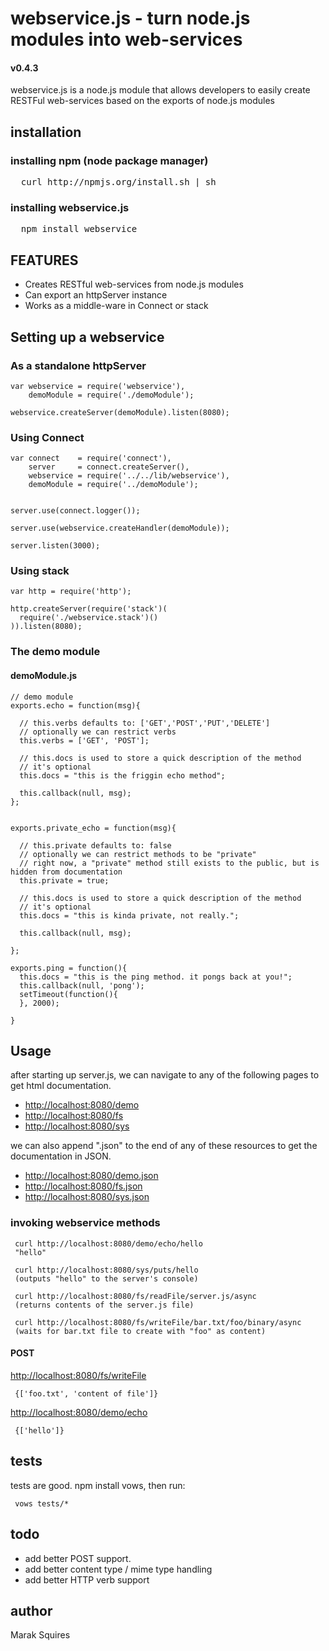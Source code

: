 # webservice.js - turn node.js modules into web-services
#### v0.4.3
webservice.js is a node.js module that allows developers to easily create RESTFul web-services based on the exports of node.js modules

## installation

### installing npm (node package manager)
<pre>
  curl http://npmjs.org/install.sh | sh
</pre>

### installing webservice.js
<pre>
  npm install webservice
</pre>

## FEATURES

- Creates RESTful web-services from node.js modules
- Can export an httpServer instance
- Works as a middle-ware in Connect or stack

## Setting up a webservice

### As a standalone httpServer

    var webservice = require('webservice'),
        demoModule = require('./demoModule');

    webservice.createServer(demoModule).listen(8080);

### Using Connect

    var connect    = require('connect'),
        server     = connect.createServer(),
        webservice = require('../../lib/webservice'),
        demoModule = require('../demoModule');


    server.use(connect.logger());

    server.use(webservice.createHandler(demoModule));

    server.listen(3000);

### Using stack

    var http = require('http');

    http.createServer(require('stack')(
      require('./webservice.stack')()
    )).listen(8080);



### The demo module

#### demoModule.js

    // demo module
    exports.echo = function(msg){

      // this.verbs defaults to: ['GET','POST','PUT','DELETE']
      // optionally we can restrict verbs
      this.verbs = ['GET', 'POST'];
  
      // this.docs is used to store a quick description of the method 
      // it's optional
      this.docs = "this is the friggin echo method";
  
      this.callback(null, msg);
    };


    exports.private_echo = function(msg){

      // this.private defaults to: false
      // optionally we can restrict methods to be "private"
      // right now, a "private" method still exists to the public, but is hidden from documentation
      this.private = true;

      // this.docs is used to store a quick description of the method 
      // it's optional
      this.docs = "this is kinda private, not really.";
  
      this.callback(null, msg);
  
    };

    exports.ping = function(){
      this.docs = "this is the ping method. it pongs back at you!";
      this.callback(null, 'pong');
      setTimeout(function(){
      }, 2000);

    }

## Usage

after starting up server.js, we can navigate to any of the following pages to get html documentation.

 - [http://localhost:8080/demo](http://localhost:8080/demo)
 - [http://localhost:8080/fs](http://localhost:8080/fs)
 - [http://localhost:8080/sys](http://localhost:8080/sys)

we can also append ".json" to the end of any of these resources to get the documentation in JSON. 

 - [http://localhost:8080/demo.json](http://localhost:8080/demo.json)
 - [http://localhost:8080/fs.json](http://localhost:8080/fs.json)
 - [http://localhost:8080/sys.json](http://localhost:8080/sys.json)

### invoking webservice methods

     curl http://localhost:8080/demo/echo/hello
     "hello"

     curl http://localhost:8080/sys/puts/hello
     (outputs "hello" to the server's console)

     curl http://localhost:8080/fs/readFile/server.js/async
     (returns contents of the server.js file)

     curl http://localhost:8080/fs/writeFile/bar.txt/foo/binary/async
     (waits for bar.txt file to create with "foo" as content)

#### POST

[http://localhost:8080/fs/writeFile](http://localhost:8080/fs/writeFile)

     {['foo.txt', 'content of file']}

[http://localhost:8080/demo/echo](http://localhost:8080/demo/echo)


     {['hello']}


## tests

tests are good. npm install vows, then run:

     vows tests/*

## todo

- add better POST support. 
- add better content type / mime type handling
- add better HTTP verb support

## author

Marak Squires